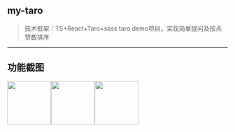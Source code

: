 ## my-taro

> 技术框架：TS+React+Taro+sass
taro demo项目，实现简单提问及按点赞数排序

<hr />

## 功能截图

<image width='100' src="https://raw.githubusercontent.com/wussss/my-taro/master/src/statics/1.png"/><image width='100' src="https://raw.githubusercontent.com/wussss/my-taro/master/src/statics/2.png"/><image width='100' src="https://raw.githubusercontent.com/wussss/my-taro/master/src/statics/3.png"/>
